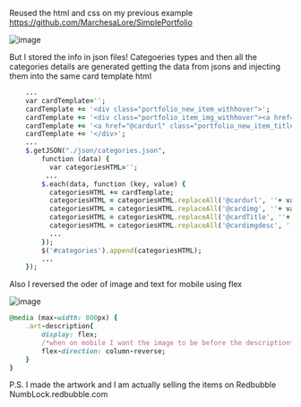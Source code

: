 
Reused the html and css on my previous example https://github.com/MarchesaLore/SimplePortfolio

![image](https://user-images.githubusercontent.com/22336407/139302797-240eb0c9-0220-4336-98e2-f3549c3a4050.png)

But I stored the info in json files!
Categoeries types and then all the categories details are generated getting the data from jsons and injecting them into the same card template html

```rb
    ...
    var cardTemplate='';
    cardTemplate += '<div class="portfolio_new_item_withhover">';
    cardTemplate += '<div class="portfolio_item_img_withhover"><a href="@cardurl"><img src="@cardimg" alt="@cardimgdesc"></a></div>';
    cardTemplate += '<a href="@cardurl" class="portfolio_new_item_title_hover"><span>@cardTitle</span></a>';
    cardTemplate += '</div>';
    ...
    $.getJSON("./json/categories.json", 
        function (data) {
          var categoriesHTML='';
         ...
        $.each(data, function (key, value) {
          categoriesHTML += cardTemplate;
          categoriesHTML = categoriesHTML.replaceAll('@cardurl', ''+ value.url);
          categoriesHTML = categoriesHTML.replaceAll('@cardimg', ''+ value.img);
          categoriesHTML = categoriesHTML.replaceAll('@cardTitle', ''+ value.title);
          categoriesHTML = categoriesHTML.replaceAll('@cardimgdesc', ''+ value.imgdesc);
          ...
        });
        $('#categories').append(categoriesHTML);
        ...
    });
```

Also I reversed the oder of image and text for mobile using flex 

![image](https://user-images.githubusercontent.com/22336407/139302204-f4858766-0f36-4aad-b94b-b43f91b8834f.png)

```rb
@media (max-width: 800px) {    
    .art-description{
        display: flex;
        /*when on mobile I want the image to be before the description*/
        flex-direction: column-reverse;
    }
}
```

P.S. I made the artwork and I am actually selling the items on Redbubble
NumbLock.redbubble.com
